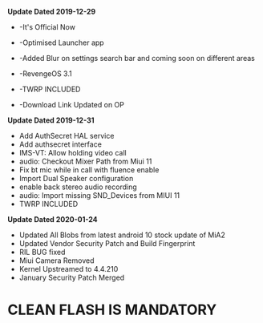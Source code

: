 **Update Dated 2019-12-29**

 - -It's Official Now

  

 - -Optimised Launcher app

 

 - -Added Blur on settings search bar and coming soon on different areas

 

 - -RevengeOS 3.1
 - -TWRP INCLUDED
 - -Download Link Updated on OP


**Update Dated 2019-12-31** 
- Add AuthSecret HAL service
 - Add authsecret interface
 - IMS-VT: Allow holding video call 
 - audio: Checkout Mixer Path from Miui 11
 - Fix bt mic while in call with fluence enable
 - Import Dual Speaker configuration
 - enable back stereo audio recording
 - audio: Import missing SND_Devices from MIUI 11
 - TWRP INCLUDED

**Update Dated 2020-01-24**

 - Updated All Blobs from latest android 10 stock update of MiA2
 - Updated Vendor Security Patch and Build Fingerprint
 - RIL BUG fixed
 - Miui Camera Removed
 - Kernel Upstreamed to 4.4.210
 - January Security Patch Merged

# 

# **CLEAN FLASH IS MANDATORY**
